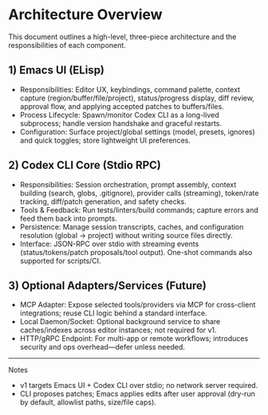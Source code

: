 # Architecture Overview

This document outlines a high-level, three-piece architecture and the responsibilities of each component.

## 1) Emacs UI (ELisp)
- Responsibilities: Editor UX, keybindings, command palette, context capture (region/buffer/file/project), status/progress display, diff review, approval flow, and applying accepted patches to buffers/files.
- Process Lifecycle: Spawn/monitor Codex CLI as a long-lived subprocess; handle version handshake and graceful restarts.
- Configuration: Surface project/global settings (model, presets, ignores) and quick toggles; store lightweight UI preferences.

## 2) Codex CLI Core (Stdio RPC)
- Responsibilities: Session orchestration, prompt assembly, context building (search, globs, .gitignore), provider calls (streaming), token/rate tracking, diff/patch generation, and safety checks.
- Tools & Feedback: Run tests/linters/build commands; capture errors and feed them back into prompts.
- Persistence: Manage session transcripts, caches, and configuration resolution (global → project) without writing source files directly.
- Interface: JSON-RPC over stdio with streaming events (status/tokens/patch proposals/tool output). One-shot commands also supported for scripts/CI.

## 3) Optional Adapters/Services (Future)
- MCP Adapter: Expose selected tools/providers via MCP for cross-client integrations; reuse CLI logic behind a standard interface.
- Local Daemon/Socket: Optional background service to share caches/indexes across editor instances; not required for v1.
- HTTP/gRPC Endpoint: For multi-app or remote workflows; introduces security and ops overhead—defer unless needed.

---

Notes
- v1 targets Emacs UI + Codex CLI over stdio; no network server required.
- CLI proposes patches; Emacs applies edits after user approval (dry-run by default, allowlist paths, size/file caps).
